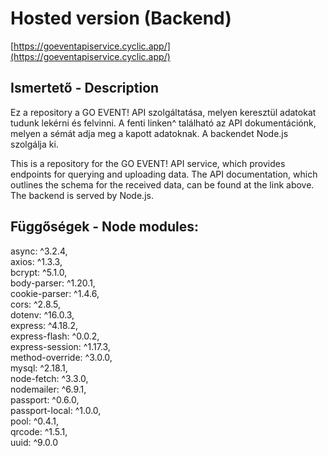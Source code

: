 # Hosted version (Backend)
[https://goeventapiservice.cyclic.app/](https://goeventapiservice.cyclic.app/)

## Ismertető - Description
Ez a repository a GO EVENT! API szolgáltatása, melyen keresztül adatokat tudunk lekérni és felvinni. A fenti linken^ található az API dokumentációnk, melyen a sémát adja meg a kapott adatoknak. A backendet Node.js szolgálja ki.

This is a repository for the GO EVENT! API service, which provides endpoints for querying and uploading data. The API documentation, which outlines the schema for the received data, can be found at the link above. The backend is served by Node.js.

## Függőségek - Node modules:
async: ^3.2.4,  
axios: ^1.3.3,  
bcrypt: ^5.1.0,  
body-parser: ^1.20.1,  
cookie-parser: ^1.4.6,  
cors: ^2.8.5,  
dotenv: ^16.0.3,  
express: ^4.18.2,  
express-flash: ^0.0.2,  
express-session: ^1.17.3,  
method-override: ^3.0.0,  
mysql: ^2.18.1,  
node-fetch: ^3.3.0,  
nodemailer: ^6.9.1,  
passport: ^0.6.0,  
passport-local: ^1.0.0,  
pool: ^0.4.1,  
qrcode: ^1.5.1,  
uuid: ^9.0.0  
